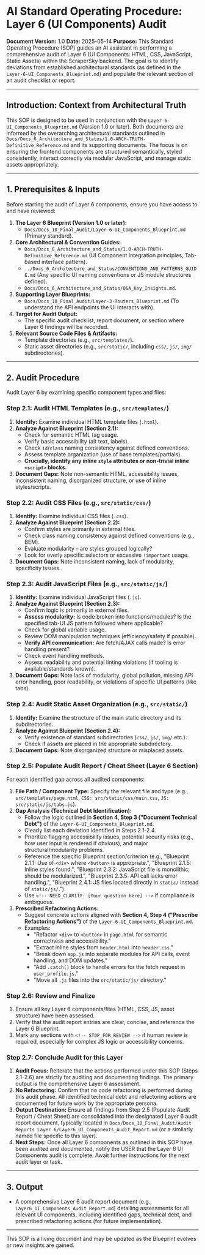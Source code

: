 # AI Standard Operating Procedure: Layer 6 (UI Components) Audit

**Document Version:** 1.0
**Date:** 2025-05-14
**Purpose:** This Standard Operating Procedure (SOP) guides an AI assistant in performing a comprehensive audit of Layer 6 (UI Components: HTML, CSS, JavaScript, Static Assets) within the ScraperSky backend. The goal is to identify deviations from established architectural standards (as defined in the `Layer-6-UI_Components_Blueprint.md`) and populate the relevant section of an audit checklist or report.

---

## Introduction: Context from Architectural Truth

This SOP is designed to be used in conjunction with the `Layer-6-UI_Components_Blueprint.md` (Version 1.0 or later). Both documents are informed by the overarching architectural standards outlined in `Docs/Docs_6_Architecture_and_Status/1.0-ARCH-TRUTH-Definitive_Reference.md` and its supporting documents. The focus is on ensuring the frontend components are structured semantically, styled consistently, interact correctly via modular JavaScript, and manage static assets appropriately.

---

## 1. Prerequisites & Inputs

Before starting the audit of Layer 6 components, ensure you have access to and have reviewed:

1.  **The Layer 6 Blueprint (Version 1.0 or later):**
    - `Docs/Docs_10_Final_Audit/Layer-6-UI_Components_Blueprint.md` (Primary standard).
2.  **Core Architectural & Convention Guides:**
    - `Docs/Docs_6_Architecture_and_Status/1.0-ARCH-TRUTH-Definitive_Reference.md` (UI Component Integration principles, Tab-based interface pattern).
    - `../Docs_6_Architecture_and_Status/CONVENTIONS_AND_PATTERNS_GUIDE.md` (Any specific UI naming conventions or JS module structures defined).
    - `Docs/Docs_6_Architecture_and_Status/Q&A_Key_Insights.md`.
3.  **Supporting Layer Blueprints:**
    - `Docs/Docs_10_Final_Audit/Layer-3-Routers_Blueprint.md` (To understand the API endpoints the UI interacts with).
4.  **Target for Audit Output:**
    - The specific audit checklist, report document, or section where Layer 6 findings will be recorded.
5.  **Relevant Source Code Files & Artifacts:**
    - Template directories (e.g., `src/templates/`).
    - Static asset directories (e.g., `src/static/`, including `css/`, `js/`, `img/` subdirectories).

---

## 2. Audit Procedure

Audit Layer 6 by examining specific component types and files:

### Step 2.1: Audit HTML Templates (e.g., `src/templates/`)

1.  **Identify:** Examine individual HTML template files (`.html`).
2.  **Analyze Against Blueprint (Section 2.1):**
    - Check for semantic HTML tag usage.
    - Verify basic accessibility (alt text, labels).
    - Check `id`/`class` naming consistency against defined conventions.
    - Assess template organization (use of base templates/partials).
    - **Crucially, identify any inline `style` attributes or non-trivial inline `<script>` blocks.**
3.  **Document Gaps:** Note non-semantic HTML, accessibility issues, inconsistent naming, disorganized structure, or use of inline styles/scripts.

### Step 2.2: Audit CSS Files (e.g., `src/static/css/`)

1.  **Identify:** Examine individual CSS files (`.css`).
2.  **Analyze Against Blueprint (Section 2.2):**
    - Confirm styles are primarily in external files.
    - Check class naming consistency against defined conventions (e.g., BEM).
    - Evaluate modularity – are styles grouped logically?
    - Look for overly specific selectors or excessive `!important` usage.
3.  **Document Gaps:** Note inconsistent naming, lack of modularity, specificity issues.

### Step 2.3: Audit JavaScript Files (e.g., `src/static/js/`)

1.  **Identify:** Examine individual JavaScript files (`.js`).
2.  **Analyze Against Blueprint (Section 2.3):**
    - Confirm logic is primarily in external files.
    - **Assess modularity:** Is code broken into functions/modules? Is the specified tab-UI JS pattern followed where applicable?
    - Check for global variable usage.
    - Review DOM manipulation techniques (efficiency/safety if possible).
    - **Verify API communication:** Are fetch/AJAX calls made? Is error handling present?
    - Check event handling methods.
    - Assess readability and potential linting violations (if tooling is available/standards known).
3.  **Document Gaps:** Note lack of modularity, global pollution, missing API error handling, poor readability, or violations of specific UI patterns (like tabs).

### Step 2.4: Audit Static Asset Organization (e.g., `src/static/`)

1.  **Identify:** Examine the structure of the main static directory and its subdirectories.
2.  **Analyze Against Blueprint (Section 2.4):**
    - Verify existence of standard subdirectories (`css/`, `js/`, `img/` etc.).
    - Check if assets are placed in the appropriate subdirectory.
3.  **Document Gaps:** Note disorganized structure or misplaced assets.

### Step 2.5: Populate Audit Report / Cheat Sheet (Layer 6 Section)

For each identified gap across all audited components:

1.  **File Path / Component Type:** Specify the relevant file and type (e.g., `src/templates/page.html`, `CSS: src/static/css/main.css`, `JS: src/static/js/tabs.js`).
2.  **Gap Analysis (Technical Debt Identification):**
    - Follow the logic outlined in **Section 4, Step 3 ("Document Technical Debt")** of the `Layer-6-UI_Components_Blueprint.md`.
    - Clearly list each deviation identified in Steps 2.1-2.4.
    - Prioritize flagging accessibility issues, potential security risks (e.g., how user input is rendered if obvious), and major structural/modularity problems.
    - Reference the specific Blueprint section/criterion (e.g., "Blueprint 2.1.1: Use of `<div>` where `<button>` is appropriate.", "Blueprint 2.1.5: Inline styles found.", "Blueprint 2.3.2: JavaScript file is monolithic; should be modularized.", "Blueprint 2.3.5: API call lacks error handling.", "Blueprint 2.4.1: JS files located directly in `static/` instead of `static/js/`.").
    - Use `<!-- NEED_CLARITY: [Your question here] -->` if compliance is ambiguous.
3.  **Prescribed Refactoring Actions:**
    - Suggest concrete actions aligned with **Section 4, Step 4 ("Prescribe Refactoring Actions")** of the `Layer-6-UI_Components_Blueprint.md`.
    - Examples:
      - "Refactor `<div>` to `<button>` in `page.html` for semantic correctness and accessibility."
      - "Extract inline styles from `header.html` into `header.css`."
      - "Break down `app.js` into separate modules for API calls, event handling, and DOM updates."
      - "Add `.catch()` block to handle errors for the fetch request in `user_profile.js`."
      - "Move all `.js` files into the `src/static/js/` directory."

### Step 2.6: Review and Finalize

1.  Ensure all key Layer 6 components/files (HTML, CSS, JS, asset structure) have been assessed.
2.  Verify that the audit report entries are clear, concise, and reference the Layer 6 Blueprint.
3.  Mark any sections with `<!-- STOP_FOR_REVIEW -->` if human review is required, especially for complex JS logic or accessibility concerns.

### Step 2.7: Conclude Audit for this Layer

1.  **Audit Focus:** Reiterate that the actions performed under this SOP (Steps 2.1-2.6) are strictly for auditing and documenting findings. The primary output is the comprehensive Layer 6 assessment.
2.  **No Refactoring:** Confirm that no code refactoring is performed during this audit phase. All identified technical debt and refactoring actions are documented for future work by the appropriate persona.
3.  **Output Destination:** Ensure all findings from Step 2.5 (Populate Audit Report / Cheat Sheet) are consolidated into the designated Layer 6 audit report document, typically located in `Docs/Docs_10_Final_Audit/Audit Reports Layer 6/Layer6_UI_Components_Audit_Report.md` (or a similarly named file specific to this layer).
4.  **Next Steps:** Once all Layer 6 components as outlined in this SOP have been audited and documented, notify the USER that the Layer 6 UI Components audit is complete. Await further instructions for the next audit layer or task.

---

## 3. Output

- A comprehensive Layer 6 audit report document (e.g., `Layer6_UI_Components_Audit_Report.md`) detailing assessments for all relevant UI components, including identified gaps, technical debt, and prescribed refactoring actions (for future implementation).

---

This SOP is a living document and may be updated as the Blueprint evolves or new insights are gained.
